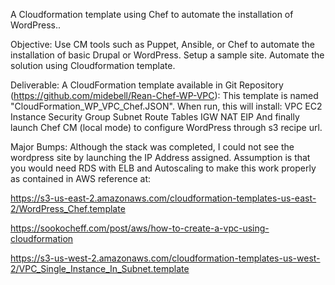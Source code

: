 A Cloudformation template using Chef to automate the installation of WordPress..

Objective:
Use CM tools such as Puppet, Ansible, or Chef to automate the installation of basic Drupal or WordPress. Setup a sample site. Automate the solution using Cloudformation template.

Deliverable:
A CloudFormation template available in Git Repository (https://github.com/midebell/Rean-Chef-WP-VPC):
This template is named "CloudFormation_WP_VPC_Chef.JSON". When run, this will install:
VPC
EC2 Instance
Security Group
Subnet
Route Tables
IGW
NAT
EIP
And finally launch Chef CM (local mode) to configure WordPress through s3 recipe url.

Major Bumps:
Although the stack was completed, I could not see the wordpress site by launching the IP Address assigned.
Assumption is that you would need RDS with ELB and Autoscaling to make this work properly as contained in AWS reference at:

https://s3-us-east-2.amazonaws.com/cloudformation-templates-us-east-2/WordPress_Chef.template

https://sookocheff.com/post/aws/how-to-create-a-vpc-using-cloudformation

https://s3-us-west-2.amazonaws.com/cloudformation-templates-us-west-2/VPC_Single_Instance_In_Subnet.template
